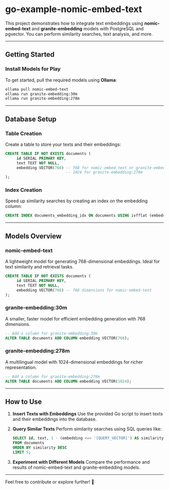 # go-example-nomic-embed-text

This project demonstrates how to integrate text embeddings using **nomic-embed-text** and **granite-embedding** models with PostgreSQL and pgvector. You can perform similarity searches, text analysis, and more.

---

## Getting Started

### Install Models for Play

To get started, pull the required models using **Ollama**:

```bash
ollama pull nomic-embed-text
ollama run granite-embedding:30m
ollama run granite-embedding:278m
```

---

## Database Setup

### Table Creation

Create a table to store your texts and their embeddings:

```sql
CREATE TABLE IF NOT EXISTS documents (
     id SERIAL PRIMARY KEY,
     text TEXT NOT NULL,
     embedding VECTOR(768) -- 768 for nomic-embed-text or granite-embedding:30m
                           -- 1024 for granite-embedding:278m
);
```

### Index Creation

Speed up similarity searches by creating an index on the embedding column:

```sql
CREATE INDEX documents_embedding_idx ON documents USING ivfflat (embedding) WITH (lists = 100);
```

---

## Models Overview

### **nomic-embed-text**

A lightweight model for generating 768-dimensional embeddings. Ideal for text similarity and retrieval tasks.

```sql
CREATE TABLE IF NOT EXISTS documents (
     id SERIAL PRIMARY KEY,
     text TEXT NOT NULL,
     embedding VECTOR(768) -- 768 dimensions for nomic-embed-text
);
```

### **granite-embedding:30m**

A smaller, faster model for efficient embedding generation with 768 dimensions.

```sql
-- Add a column for granite-embedding:30m
ALTER TABLE documents ADD COLUMN embedding VECTOR(768);
```

### **granite-embedding:278m**

A multilingual model with 1024-dimensional embeddings for richer representation.

```sql
-- Add a column for granite-embedding:278m
ALTER TABLE documents ADD COLUMN embedding VECTOR(1024);
```

---

## How to Use

1. **Insert Texts with Embeddings**
   Use the provided Go script to insert texts and their embeddings into the database.

2. **Query Similar Texts**
   Perform similarity searches using SQL queries like:
   ```sql
   SELECT id, text, 1 - (embedding <=> '[QUERY_VECTOR]') AS similarity
   FROM documents
   ORDER BY similarity DESC
   LIMIT 5;
   ```

3. **Experiment with Different Models**
   Compare the performance and results of nomic-embed-text and granite-embedding models.

---

Feel free to contribute or explore further! 🎉
